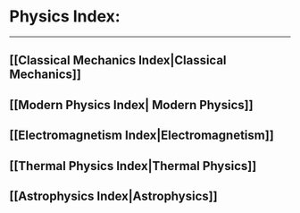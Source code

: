 # Physics Index:
***

## [[Classical Mechanics Index|Classical Mechanics]]

## [[Modern Physics Index| Modern Physics]]

## [[Electromagnetism Index|Electromagnetism]]

## [[Thermal Physics Index|Thermal Physics]]

## [[Astrophysics Index|Astrophysics]]
